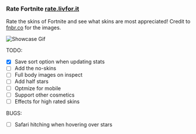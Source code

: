 ### Rate Fortnite [rate.livfor.it](http://rate.livfor.it/)

Rate the skins of Fortnite and see what skins are most appreciated!
Credit to [fnbr.co](https://fnbr.co/) for the images.

![Showcase Gif](showcase.gif)

TODO: 
 - [x] Save sort option when updating stats
 - [ ] Add the no-skins
 - [ ] Full body images on inspect
 - [ ] Add half stars
 - [ ] Optmize for mobile
 - [ ] Support other cosmetics
 - [ ] Effects for high rated skins

 BUGS: 
 - [ ] Safari hitching when hovering over stars